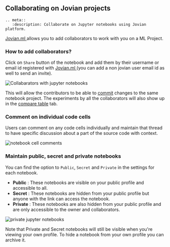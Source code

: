 ## Collaborating on Jovian projects

```eval_rst
.. meta::
   :description: Collaborate on Jupyter notebooks using Jovian platform.
```

<a href="https://jovian.ml?utm_source=docs" target=_blank> Jovian.ml </a> allows you to add collaborators to work with you on a ML Project.

### How to add collaborators?

Click on `Share` button of the notebook and add them by their username or email id registered with <a href="https://jovian.ml?utm_source=docs" target=_blank> Jovian.ml </a> (you can add a non jovian user email id as well to send an invite).

<img src="https://i.imgur.com/a68xT5d.gif" class="screenshot" alt="Collabarators with jupyter notebooks" >

This will allow the contributors to be able to [commit](upload.md) changes to the same notebook project. The experiments by all the collaborators will also show up in the [compare table](compare.md) tab.

### Comment on individual code cells

Users can comment on any code cells individually and maintain that thread to have specific discussion about a part of the source code with context.

<img src="https://i.imgur.com/15vj2qv.png" class="screenshot" alt="notebook cell comments" >

### Maintain public, secret and private notebooks

You can find the option to `Public`, `Secret` and `Private` in the settings for each notebook.

- **Public** : These notebooks are visible on your public profile and accessible to all.
- **Secret** : These notebooks are hidden from your public profile but anyone with the link can access the notebook.
- **Private** : These notebooks are also hidden from your public profile and are only accessible to the owner and collaborators.

<img src="https://i.imgur.com/sHJrtYM.gif" class="screenshot" alt="private jupyter notebooks" >

Note that Private and Secret notebooks will still be visible when you're viewing your own profile. To hide a notebook from your own profile you can archive it.
